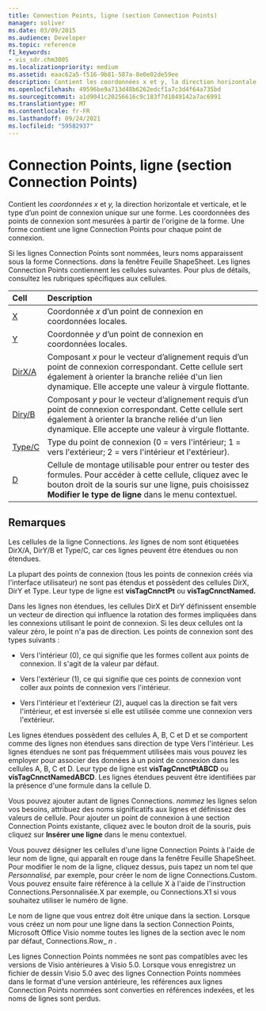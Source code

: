 ```yaml
---
title: Connection Points, ligne (section Connection Points)
manager: soliver
ms.date: 03/09/2015
ms.audience: Developer
ms.topic: reference
f1_keywords:
- vis_sdr.chm3005
ms.localizationpriority: medium
ms.assetid: eaac62a5-f516-9b81-587a-8e0e02de59ee
description: Contient les coordonnées x et y, la direction horizontale et verticale, et le type d’un point de connexion unique sur une forme. Les coordonnées des points de connexion sont mesurées à partir de l'origine de la forme. Une forme contient une ligne Connection Points pour chaque point de connexion.
ms.openlocfilehash: 49596be9a713d48b6262edcf1a7c3d4f64a735bd
ms.sourcegitcommit: a1d9041c20256616c9c183f7d1049142a7ac6991
ms.translationtype: MT
ms.contentlocale: fr-FR
ms.lasthandoff: 09/24/2021
ms.locfileid: "59582937"
---
```

# <a name="connection-points-row-connection-points-section"></a>Connection Points, ligne (section Connection Points)

Contient les  *coordonnées x*  et  *y,*  la direction horizontale et verticale, et le type d’un point de connexion unique sur une forme. Les coordonnées des points de connexion sont mesurées à partir de l'origine de la forme. Une forme contient une ligne Connection Points pour chaque point de connexion. 
  
Si les lignes Connection Points sont nommées, leurs noms apparaissent sous la forme Connections. *dans*  la fenêtre Feuille ShapeSheet. Les lignes Connection Points contiennent les cellules suivantes. Pour plus de détails, consultez les rubriques spécifiques aux cellules. 
  
|**Cell**|**Description**|
|:-----|:-----|
|[X](x-cell-connection-points-section.md) <br/> |Coordonnée  *x*  d’un point de connexion en coordonnées locales.  <br/> |
|[Y](y-cell-connection-points-section.md) <br/> |Coordonnée  *y*  d’un point de connexion en coordonnées locales.  <br/> |
|[DirX/A](dirxa-cell-connection-points-section.md) <br/> |Composant  *x*  pour le vecteur d’alignement requis d’un point de connexion correspondant. Cette cellule sert également à orienter la branche reliée d'un lien dynamique. Elle accepte une valeur à virgule flottante.  <br/> |
|[Diry/B](diryb-cell-connection-points-section.md) <br/> |Composant  *y*  pour le vecteur d’alignement requis d’un point de connexion correspondant. Cette cellule sert également à orienter la branche reliée d'un lien dynamique. Elle accepte une valeur à virgule flottante.  <br/> |
|[Type/C](typec-cell-connection-points-section.md) <br/> |Type du point de connexion (0 = vers l'intérieur; 1 = vers l'extérieur; 2 = vers l'intérieur et l'extérieur).  <br/> |
|[D](d-cell-connection-points-section.md) <br/> |Cellule de montage utilisable pour entrer ou tester des formules. Pour accéder à cette cellule, cliquez avec le bouton droit de la souris sur une ligne, puis choisissez **Modifier le type de ligne** dans le menu contextuel.<br/> |
   
## <a name="remarks"></a>Remarques

Les cellules de la ligne Connections. *les*  lignes de nom sont étiquetées DirX/A, DirY/B et Type/C, car ces lignes peuvent être étendues ou non étendues. 
  
La plupart des points de connexion (tous les points de connexion créés via l'interface utilisateur) ne sont pas étendus et possèdent des cellules DirX, DirY et Type. Leur type de ligne est **visTagCnnctPt** ou **visTagCnnctNamed.**
  
Dans les lignes non étendues, les cellules DirX et DirY définissent ensemble un vecteur de direction qui influence la rotation des formes impliquées dans les connexions utilisant le point de connexion. Si les deux cellules ont la valeur zéro, le point n'a pas de direction. Les points de connexion sont des types suivants :
  
- Vers l'intérieur (0), ce qui signifie que les formes collent aux points de connexion. Il s'agit de la valeur par défaut.
    
- Vers l'extérieur (1), ce qui signifie que ces points de connexion vont coller aux points de connexion vers l'intérieur.
    
- Vers l'intérieur et l'extérieur (2), auquel cas la direction se fait vers l'intérieur, et est inversée si elle est utilisée comme une connexion vers l'extérieur.
    
Les lignes étendues possèdent des cellules A, B, C et D et se comportent comme des lignes non étendues sans direction de type Vers l'intérieur. Les lignes étendues ne sont pas fréquemment utilisées mais vous pouvez les employer pour associer des données à un point de connexion dans les cellules A, B, C et D. Leur type de ligne est **visTagCnnctPtABCD** ou **visTagCnnctNamedABCD**. Les lignes étendues peuvent être identifiées par la présence d'une formule dans la cellule D. 
  
 Vous pouvez ajouter autant de lignes Connections.  *nommez*  les lignes selon vos besoins, attribuez des noms significatifs aux lignes et définissez des valeurs de cellule. Pour ajouter un point de connexion à une section Connection Points existante, cliquez avec le bouton droit de la souris, puis cliquez sur **Insérer une ligne** dans le menu contextuel. 
  
Vous pouvez désigner les cellules d'une ligne Connection Points à l'aide de leur nom de ligne, qui apparaît en rouge dans la fenêtre Feuille ShapeSheet. Pour modifier le nom de la ligne, cliquez dessus, puis tapez un nom tel que  *Personnalisé,*  par exemple, pour créer le nom de ligne Connections.Custom. Vous pouvez ensuite faire référence à la cellule X à l'aide de l'instruction Connections.Personnalisée.X par exemple, ou Connections.X1 si vous souhaitez utiliser le numéro de ligne. 
  
Le nom de ligne que vous entrez doit être unique dans la section. Lorsque vous créez un nom pour une ligne dans la section Connection Points, Microsoft Office Visio nomme toutes les lignes de la section avec le nom par défaut, Connections.Row_ *n* . 
  
Les lignes Connection Points nommées ne sont pas compatibles avec les versions de Visio antérieures à Visio 5.0. Lorsque vous enregistrez un fichier de dessin Visio 5.0 avec des lignes Connection Points nommées dans le format d'une version antérieure, les références aux lignes Connection Points nommées sont converties en références indexées, et les noms de lignes sont perdus.
  

